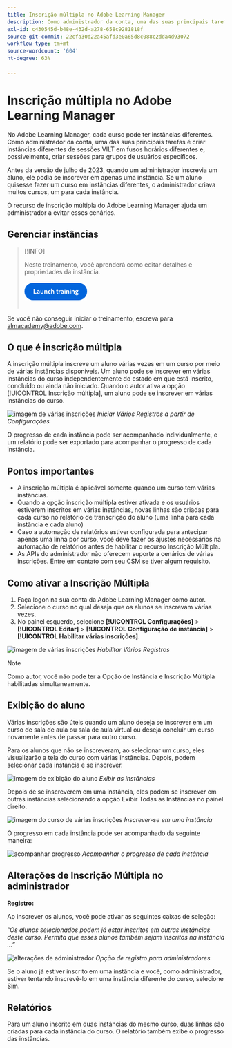 ```yaml
---
title: Inscrição múltipla no Adobe Learning Manager
description: Como administrador da conta, uma das suas principais tarefas é criar instâncias diferentes de sessões VILT em fusos horários diferentes e, possivelmente, criar sessões para grupos de usuários específicos.
exl-id: c430545d-b48e-432d-a278-658c9281818f
source-git-commit: 22cfa30d22a45afd3e0a65d8c088c2dda4d93072
workflow-type: tm+mt
source-wordcount: '604'
ht-degree: 63%

---
```


# Inscrição múltipla no Adobe Learning Manager

No Adobe Learning Manager, cada curso pode ter instâncias diferentes. Como administrador da conta, uma das suas principais tarefas é criar instâncias diferentes de sessões VILT em fusos horários diferentes e, possivelmente, criar sessões para grupos de usuários específicos.

Antes da versão de julho de 2023, quando um administrador inscrevia um aluno, ele podia se inscrever em apenas uma instância. Se um aluno quisesse fazer um curso em instâncias diferentes, o administrador criava muitos cursos, um para cada instância.

O recurso de inscrição múltipla do Adobe Learning Manager ajuda um administrador a evitar esses cenários.

## Gerenciar instâncias

>[!INFO]
>
>Neste treinamento, você aprenderá como editar detalhes e propriedades da instância.<br><br>[![botão](assets/launch-training-button.png)](https://content.adobelearningmanageracademy.com/app/learner?accountId=98632#/course/8318912)</br></br>

Se você não conseguir iniciar o treinamento, escreva para <almacademy@adobe.com>.

## O que é inscrição múltipla

A inscrição múltipla inscreve um aluno várias vezes em um curso por meio de várias instâncias disponíveis.  Um aluno pode se inscrever em várias instâncias do curso independentemente do estado em que está inscrito, concluído ou ainda não iniciado. Quando o autor ativa a opção [!UICONTROL Inscrição múltipla], um aluno pode se inscrever em várias instâncias do curso.

![imagem de várias inscrições](assets/multi-enrollment-author.png)
*Iniciar Vários Registros a partir de Configurações*

O progresso de cada instância pode ser acompanhado individualmente, e um relatório pode ser exportado para acompanhar o progresso de cada instância.

## Pontos importantes

* A inscrição múltipla é aplicável somente quando um curso tem várias instâncias.
* Quando a opção inscrição múltipla estiver ativada e os usuários estiverem inscritos em várias instâncias, novas linhas são criadas para cada curso no relatório de transcrição do aluno (uma linha para cada instância e cada aluno)
* Caso a automação de relatórios estiver configurada para antecipar apenas uma linha por curso, você deve fazer os ajustes necessários na automação de relatórios antes de habilitar o recurso Inscrição Múltipla.
* As APIs do administrador não oferecem suporte a cenários de várias inscrições. Entre em contato com seu CSM se tiver algum requisito.

## Como ativar a Inscrição Múltipla

1. Faça logon na sua conta da Adobe Learning Manager como autor.
1. Selecione o curso no qual deseja que os alunos se inscrevam várias vezes.
1. No painel esquerdo, selecione **[!UICONTROL Configurações]** > **[!UICONTROL Editar]** > **[!UICONTROL Configuração de instância]** > **[!UICONTROL Habilitar várias inscrições]**.

![imagem de várias inscrições](assets/multi-enrollment-author.png)
*Habilitar Vários Registros*

>[!NOTE]
>
>Como autor, você não pode ter a Opção de Instância e Inscrição Múltipla habilitadas simultaneamente.

## Exibição do aluno

Várias inscrições são úteis quando um aluno deseja se inscrever em um curso de sala de aula ou sala de aula virtual ou deseja concluir um curso novamente antes de passar para outro curso.

Para os alunos que não se inscreveram, ao selecionar um curso, eles visualizarão a tela do curso com várias instâncias. Depois, podem selecionar cada instância e se inscrever.

![imagem de exibição do aluno](assets/learner-view.png)
*Exibir as instâncias*

Depois de se inscreverem em uma instância, eles podem se inscrever em outras instâncias selecionando a opção Exibir Todas as Instâncias no painel direito.

![imagem do curso de várias inscrições](assets/enroll-instance.png)
*Inscrever-se em uma instância*

O progresso em cada instância pode ser acompanhado da seguinte maneira:

![acompanhar progresso](assets/check-progress.png)
*Acompanhar o progresso de cada instância*

## Alterações de Inscrição Múltipla no administrador

**Registro:**

Ao inscrever os alunos, você pode ativar as seguintes caixas de seleção:

*”Os alunos selecionados podem já estar inscritos em outras instâncias deste curso. Permita que esses alunos também sejam inscritos na instância ...”*

![alterações de administrador](assets/admin-changes.png)
*Opção de registro para administradores*

Se o aluno já estiver inscrito em uma instância e você, como administrador, estiver tentando inscrevê-lo em uma instância diferente do curso, selecione Sim.

## Relatórios

Para um aluno inscrito em duas instâncias do mesmo curso, duas linhas são criadas para cada instância do curso. O relatório também exibe o progresso das instâncias.
